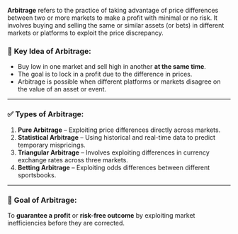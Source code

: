 **Arbitrage** refers to the practice of taking advantage of price differences between two or more markets to make a profit with minimal or no risk. It involves buying and selling the same or similar assets (or bets) in different markets or platforms to exploit the price discrepancy.

### 🔎 **Key Idea of Arbitrage:**  
- Buy low in one market and sell high in another **at the same time**.  
- The goal is to lock in a profit due to the difference in prices.  
- Arbitrage is possible when different platforms or markets disagree on the value of an asset or event.  

---

### ✅ **Types of Arbitrage:**
1. **Pure Arbitrage** – Exploiting price differences directly across markets.  
2. **Statistical Arbitrage** – Using historical and real-time data to predict temporary mispricings.  
3. **Triangular Arbitrage** – Involves exploiting differences in currency exchange rates across three markets.  
4. **Betting Arbitrage** – Exploiting odds differences between different sportsbooks.  

---

### 🚀 **Goal of Arbitrage:**  
To **guarantee a profit** or **risk-free outcome** by exploiting market inefficiencies before they are corrected.
